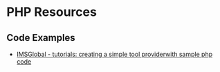 # PHP Resources

## Code Examples

* [IMSGlobal - tutorials: creating a simple tool providerwith sample php code](http://developers.imsglobal.org/phpcode.html)
